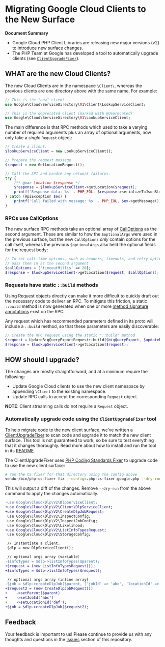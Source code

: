 # Migrating Google Cloud Clients to the New Surface

**Document Summary**

 * Google Cloud PHP Client Libraries are releasing new major versions (v2) to
   introduce new surface changes.
 * The PHP Team at Google has developed a tool to automatically upgrade clients
   (see [`ClientUpgradeFixer`][client_upgrade_fixer]).

## WHAT are the new Cloud Clients?

The new Cloud Clients are in the namespace `\Client\`, whereas the previous
clients are one directory above with the same name. For example:

```php
// This is the "new" client
use Google\Cloud\ServiceDirectory\V1\Client\LookupServiceClient;

// This is the deprecated client (marked with @deprecated)
use Google\Cloud\ServiceDirectory\V1\LookupServiceClient;
```

The main difference is that RPC methods which used to take a varying number of
required arguments plus an array of optional arguments, now only take a
_single_ `Request` object:

```php
// Create a client.
$lookupServiceClient = new LookupServiceClient();

// Prepare the request message.
$request = new GetLocationRequest();

// Call the API and handle any network failures.
try {
    /** @var Location $response */
    $response = $lookupServiceClient->getLocation($request);
    printf('Response data: %s' . PHP_EOL, $response->serializeToJsonString());
} catch (ApiException $ex) {
    printf('Call failed with message: %s' . PHP_EOL, $ex->getMessage());
}
```

### RPCs use CallOptions

The new surface RPC methods take an optional array of
[CallOptions][call_options] as the second argument. These are similar to how
the `$optionalArgs` were used in the previous surface, but the new `CallOptions`
_only_ contain options for the call itself, whereas the previous `$optionalArgs`
also held the optional fields for the request body:

```php
// To set call-time options, such as headers, timeouts, and retry options,
// pass them in as the second argument
$callOptions = ['timeoutMillis' => 20];
$response = $lookupServiceClient->getLocation($request, $callOptions);
```

[call_options]: https://github.com/googleapis/gax-php/blob/main/src/Options/CallOptions.php

### Requests have static `::build` methods

Using Request objects directly can make it more difficult to quickly draft out
the necessary code to deliver an RPC. To mitigate this friction, a static
`::build` method is now generated when one or more
[method signature annotations](https://google.aip.dev/client-libraries/4232)
exist on the RPC.

Any request which has recommended parameters defined in its proto will include a
`::build` method, so that these parameters are easily discoverable:

```php
// Create the RPC request using the static "::build" method
$request = UpdateBigQueryExportRequest::build($bigQueryExport, $updateMask);
$response = $lookupServiceClient->getLocation($request);
```

## HOW should I upgrade?

The changes are mostly straightforward, and at a minimum require the following:

 - Update Google Cloud clients to use the new client namespace by appending
   `\Client` to the existing namespace.
 - Update RPC calls to accept the corresponding `Request` object.

**NOTE**: Client streaming calls do not require a `Request` object.

### Automatically upgrade code using the `ClientUpgradeFixer` tool

To help migrate code to the new client surface, we've written a
[ClientUpgradeFixer][client_upgrade_fixer] to scan code and upgrade it to match
the new client surface. This tool is not guaranteed to work, so be sure to test
everything that it changes thoroughly. Read more about how to install and run
the tool in its [README][client_upgrade_fixer].

The ClientUpgradeFixer uses [PHP Coding Standards Fixer][cs_fixer] to upgrade
code to use the new client surface:

```bash
# run the CS fixer for that directory using the config above
vendor/bin/php-cs-fixer fix --config=.php-cs-fixer.google.php --dry-run --diff /path/to/my/project
```

This will output a diff of the changes. Remove `--dry-run` from the above
command to apply the changes automatically.


```diff
-use Google\Cloud\Dlp\V2\DlpServiceClient;
+use Google\Cloud\Dlp\V2\Client\DlpServiceClient;
+use Google\Cloud\Dlp\V2\CreateDlpJobRequest;
 use Google\Cloud\Dlp\V2\InspectConfig;
 use Google\Cloud\Dlp\V2\InspectJobConfig;
 use Google\Cloud\Dlp\V2\Likelihood;
+use Google\Cloud\Dlp\V2\ListInfoTypesRequest;
 use Google\Cloud\Dlp\V2\StorageConfig;

 // Instantiate a client.
 $dlp = new DlpServiceClient();

 // optional args array (variable)
-$infoTypes = $dlp->listInfoTypes($parent);
+$request = (new ListInfoTypesRequest());
+$infoTypes = $dlp->listInfoTypes($request);

 // optional args array (inline array)
-$job = $dlp->createDlpJob($parent, ['jobId' => 'abc', 'locationId' => 'def']);
+$request2 = (new CreateDlpJobRequest())
+    ->setParent($parent)
+    ->setJobId('abc')
+    ->setLocationId('def');
+$job = $dlp->createDlpJob($request2);
```

[cs_fixer]: https://cs.symfony.com/
[client_upgrade_fixer]: https://github.com/GoogleCloudPlatform/php-tools/blob/main/src/Fixers/ClientUpgradeFixer/README.md

## Feedback

Your feedback is important to us! Please continue to provide us with any
thoughts and questions in the [Issues][google-cloud-issues] section of this
repository.

[google-cloud-issues]: https://github.com/googleapis/google-cloud-php/issues
